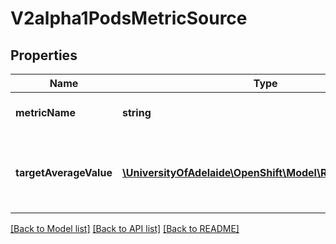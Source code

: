 # V2alpha1PodsMetricSource

## Properties
Name | Type | Description | Notes
------------ | ------------- | ------------- | -------------
**metricName** | **string** | metricName is the name of the metric in question | 
**targetAverageValue** | [**\UniversityOfAdelaide\OpenShift\Model\ResourceQuantity**](ResourceQuantity.md) | targetAverageValue is the target value of the average of the metric across all relevant pods (as a quantity) | 

[[Back to Model list]](../README.md#documentation-for-models) [[Back to API list]](../README.md#documentation-for-api-endpoints) [[Back to README]](../README.md)


